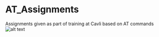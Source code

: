 # AT_Assignments
Assignments given as part of training at Cavli based on AT commands
![alt text](<img width="200" height="200" alt="image" src="https://github.com/user-attachments/assets/c223c180-402d-4a85-ad84-51291f7b623b" />
)
